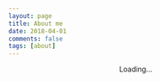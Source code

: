 ```yaml
---
layout: page
title: About me
date: 2018-04-01
comments: false
tags: [about]
---
```

<center><p> Loading... </p></center>